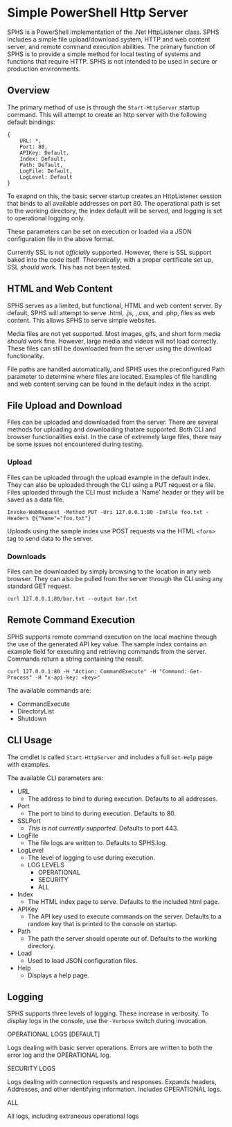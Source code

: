 # Simple PowerShell Http Server
SPHS is a PowerShell implementation of the .Net HttpListener class. SPHS includes a simple file upload/download system, HTTP and web content server, and remote command execution abilities. The primary function of SPHS is to provide a simple method for local testing of systems and functions that require HTTP. SPHS is not intended to be used in secure or production environments. 

## Overview
The primary method of use is through the `Start-HttpServer` startup command. This will attempt to create an http server with the following default bindings:

```
{
    URL: *,
    Port: 80,
    APIKey: Default,
    Index: Default,
    Path: Default,
    LogFile: Default,
    LogLevel: Default
}
```
To exapnd on this, the basic server startup creates an HttpListener session that binds to all available addresses on port 80. The operational path is set to the working directory, the index default will be served, and logging is set to operational logging only. 

These parameters can be set on execution or loaded via a JSON configuration file in the above format.

Currently SSL is not *officially* supported. However, there is SSL support baked into the code itself. *Theoretically*, with a proper certificate set up, SSL *should* work. This has not been tested. 

## HTML and Web Content 
SPHS serves as a limited, but functional, HTML and web content server. By default, SPHS will attempt to serve .html, .js, ,.css, and .php, files as web content. This allows SPHS to serve simple websites. 

Media files are not yet supported. Most images, gifs, and short form media *should* work fine. However, large media and videos will not load correctly. These files can still be downloaded from the server using the download functionality. 

File paths are handled automatically, and SPHS uses the preconfigured Path parameter to determine where files are located. Examples of file handling and web content serving can be found in the default index in the script. 

## File Upload and Download
Files can be uploaded and downloaded from the server. There are several methods for uploading and downloading thatare supported. Both CLI and browser functionalities exist. In the case of extremely large files, there may be some issues not encountered during testing.

### Upload
Files can be uploaded through the upload example in the default index. They can also be uploaded through the CLI using a PUT request or a file. Files uploaded through the CLI must include a 'Name' header or they will be saved as a data file.

`Invoke-WebRequest -Method PUT -Uri 127.0.0.1:80 -InFile foo.txt -Headers @{"Name"="foo.txt"}`

Uploads using the sample index use POST requests via the HTML `<form>` tag to send data to the server.

### Downloads
Files can be downloaded by simply browsing to the location in any web browser. They can also be pulled from the server through the CLI using any standard GET request.

`curl 127.0.0.1:80/bar.txt --output bar.txt`

## Remote Command Execution
SPHS supports remote command execution on the local machine through the use of the generated API key value. The sample index contains an example field for executing and retrieving commands from the server. Commands return a string containing the result.

`curl 127.0.0.1:80 -H "Action: CommandExecute" -H "Command: Get-Process" -H "x-api-key: <key>"`

The available commands are:
* CommandExecute
* DirectoryList
* Shutdown


## CLI Usage
The cmdlet is called `Start-HttpServer` and includes a full `Get-Help` page with examples. 

The available CLI parameters are:
* URL
    * The address to bind to during execution. Defaults to all addresses.
* Port
    * The port to bind to during execution. Defaults to 80.
* SSLPort
    * *This is not currently supported.* Defaults to port 443.
* LogFile
    * The file logs are written to. Defaults to SPHS.log.
* LogLevel
    * The level of logging to use during execution.
    * LOG LEVELS
        * OPERATIONAL
        * SECURITY
        * ALL
* Index
    * The HTML index page to serve. Defaults to the included html page.
* APIKey
    * The API key used to execute commands on the server. Defaults to a random key that is printed to the console on startup.
* Path
    * The path the server should operate out of. Defaults to the working directory.
* Load
    * Used to load JSON configuration files.
* Help
    * Displays a help page.




## Logging
SPHS supports three levels of logging. These increase in verbosity. To display logs in the console, use the `-Verbose` switch during invocation.


OPERATIONAL LOGS [DEFAULT]

Logs dealing with basic server operations.
Errors are written to both the error log and the OPERATIONAL log. 

SECURITY LOGS

Logs dealing with connection requests and responses.
Expands headers, Addresses, and other identifying information.
Includes OPERATIONAL logs. 

ALL

All logs, including extraneous operational logs